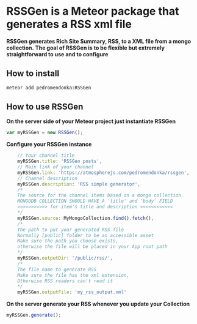 # RSSGen is a Meteor package that generates a RSS xml file

**RSSGen generates Rich Site Summary, RSS, to a XML file from a mongo collection.**
**The goal of RSSGen is to be flexible but extremely straightforward to use and to configure**


## How to install
```sh
meteor add pedromendonka:RSSGen
```

## How to use RSSGen

**On the server side of your Meteor project just instantiate RSSGen**
```javascript
var myRSSGen = new RSSGen();

```
**Configure your RSSGen instance**
```javascript
    // Your channel title
    myRSSGen.title: 'RSSGen posts',
    // Main link of your channel
    myRSSGen.link: 'https://atmospherejs.com/pedromendonka/rssgen',
    // Channel description
    myRSSGen.description: 'RSS simple generator',
    /*
    The source for the channel items based on a mongo collection.
    MONGODB COLLECTION SHOULD HAVE A 'title' and 'body' FIELD
    >>>>>>>>>>> for item's title and description <<<<<<<<<<<<
    */
    myRSSGen.source: MyMongoCollection.find().fetch(),
    /*
    The path to put your generated RSS file
    Normally [public] folder to be an accessible asset
    Make sure the path you choose exists,
    otherwise the file will be placed in your App root path
    */
    myRSSGen.outputDir: '/public/rss/',
    /*
    The file name to generate RSS
    Make sure the file has the xml extension,
    Otherwise RSS readers can't read it
    */
    myRSSGen.outputFile: 'my_rss_output.xml'

```
**On the server generate your RSS whenever you update your Collection**
```javascript
myRSSGen.generate();

```
